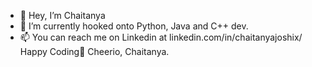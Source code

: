 - 👋 Hey, I’m Chaitanya
- 👀 I’m currently hooked onto Python, Java and C++ dev. 
- 📫 You can reach me on Linkedin at linkedin.com/in/chaitanyajoshix/
Happy Coding🤗
Cheerio,
Chaitanya.
